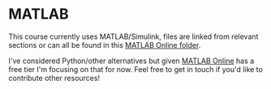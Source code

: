 # MATLAB

This course currently uses MATLAB/Simulink, files are linked from relevant sections or can all be found in this [MATLAB Online folder](https://drive.mathworks.com/sharing/dd3ea9ef-52bd-4304-9625-a9ad75ae03b1).

I've considered Python/other alternatives but given [MATLAB Online](https://uk.mathworks.com/products/matlab-online.html) has a free tier I'm focusing on that for now. Feel free to get in touch if you'd like to contribute other resources!